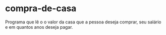 # compra-de-casa
Programa que lê o o valor da casa que a pessoa deseja comprar, seu salário e em quantos anos deseja pagar.
